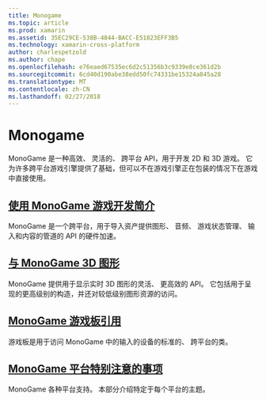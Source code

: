 ```yaml
---
title: Monogame
ms.topic: article
ms.prod: xamarin
ms.assetid: 35EC29CE-538B-4844-BACC-E51823EFF3B5
ms.technology: xamarin-cross-platform
author: charlespetzold
ms.author: chape
ms.openlocfilehash: e76eaed67535ec6d2c51356b3c9339e8ce361d2b
ms.sourcegitcommit: 6cd40d190abe38edd50fc74331be15324a845a28
ms.translationtype: MT
ms.contentlocale: zh-CN
ms.lasthandoff: 02/27/2018
---
```

# <a name="monogame"></a>Monogame

MonoGame 是一种高效、 灵活的、 跨平台 API，用于开发 2D 和 3D 游戏。 它为许多跨平台游戏引擎提供了基础，但可以不在游戏引擎正在包装的情况下在游戏中直接使用。

## <a name="introduction-to-game-development-with-monogamegraphics-gamesmonogameintroductionindexmd"></a>[使用 MonoGame 游戏开发简介](~/graphics-games/monogame/introduction/index.md)

MonoGame 是一个跨平台，用于导入资产提供图形、 音频、 游戏状态管理、 输入和内容的管道的 API 的硬件加速。

## <a name="3d-graphics-with-monogamegraphics-gamesmonogame3dindexmd"></a>[与 MonoGame 3D 图形](~/graphics-games/monogame/3d/index.md)

MonoGame 提供用于显示实时 3D 图形的灵活、 更高效的 API。 它包括用于呈现的更高级别的构造，并还对较低级别图形资源的访问。

## <a name="monogame-gamepad-referencegraphics-gamesmonogameinputmd"></a>[MonoGame 游戏板引用](~/graphics-games/monogame/input.md)

游戏板是用于访问 MonoGame 中的输入的设备的标准的、 跨平台的类。

## <a name="monogame-platform-specific-considerationsgraphics-gamesmonogameplatformsindexmd"></a>[MonoGame 平台特别注意的事项](~/graphics-games/monogame/platforms/index.md)

MonoGame 各种平台支持。 本部分介绍特定于每个平台的主题。

